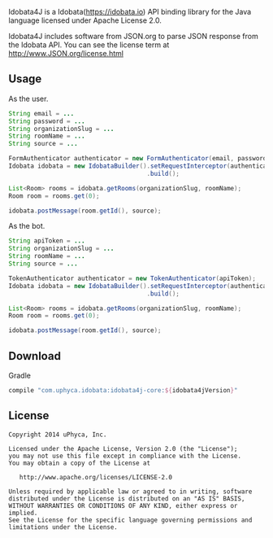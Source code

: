 Idobata4J is a Idobata(https://idobata.io) API binding library for the Java language licensed under Apache License 2.0.

Idobata4J includes software from JSON.org to parse JSON response from the Idobata API. You can see the license term at http://www.JSON.org/license.html

Usage
----

As the user.

```Java
String email = ...
String password = ...
String organizationSlug = ...
String roomName = ...
String source = ...

FormAuthenticator authenticator = new FormAuthenticator(email, password);
Idobata idobata = new IdobataBuilder().setRequestInterceptor(authenticator)
                                      .build();

List<Room> rooms = idobata.getRooms(organizationSlug, roomName);
Room room = rooms.get(0);

idobata.postMessage(room.getId(), source);

```

As the bot.

```Java
String apiToken = ...
String organizationSlug = ...
String roomName = ...
String source = ...

TokenAuthenticator authenticator = new TokenAuthenticator(apiToken);
Idobata idobata = new IdobataBuilder().setRequestInterceptor(authenticator)
                                      .build();

List<Room> rooms = idobata.getRooms(organizationSlug, roomName);
Room room = rooms.get(0);

idobata.postMessage(room.getId(), source);

```

Download
-----

Gradle
```groovy
compile "com.uphyca.idobata:idobata4j-core:${idobata4jVersion}"
```

License
-------

    Copyright 2014 uPhyca, Inc.

    Licensed under the Apache License, Version 2.0 (the "License");
    you may not use this file except in compliance with the License.
    You may obtain a copy of the License at

       http://www.apache.org/licenses/LICENSE-2.0

    Unless required by applicable law or agreed to in writing, software
    distributed under the License is distributed on an "AS IS" BASIS,
    WITHOUT WARRANTIES OR CONDITIONS OF ANY KIND, either express or implied.
    See the License for the specific language governing permissions and
    limitations under the License.

